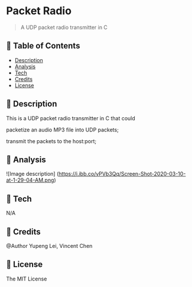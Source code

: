 # Packet Radio
> A UDP packet radio transmitter in C

## 🚩 Table of Contents  
* [Description](#-Description) 
* [Analysis](#-Analysis) 
* [Tech](#-Tech)
* [Credits](#-Credits)
* [License](#-License)

## 🚩 Description  
This is a UDP packet radio transmitter in C that could

packetize an audio MP3 file into UDP packets;
 
transmit the packets to the host:port;

## 🚩 Analysis
![Image description] (https://i.ibb.co/vPVb3Qq/Screen-Shot-2020-03-10-at-1-29-04-AM.png)
 
## 🚩 Tech
N/A

## 🚩 Credits 
@Author Yupeng Lei, Vincent Chen

## 🚩 License  
The MIT License
